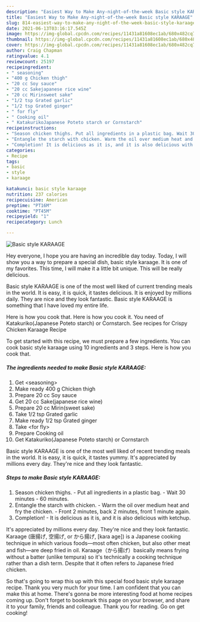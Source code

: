 ```yaml
---
description: "Easiest Way to Make Any-night-of-the-week Basic style KARAAGE"
title: "Easiest Way to Make Any-night-of-the-week Basic style KARAAGE"
slug: 814-easiest-way-to-make-any-night-of-the-week-basic-style-karaage
date: 2021-06-13T03:16:17.545Z
image: https://img-global.cpcdn.com/recipes/11431a81608ec1ab/680x482cq70/basic-style-karaage-recipe-main-photo.jpg
thumbnail: https://img-global.cpcdn.com/recipes/11431a81608ec1ab/680x482cq70/basic-style-karaage-recipe-main-photo.jpg
cover: https://img-global.cpcdn.com/recipes/11431a81608ec1ab/680x482cq70/basic-style-karaage-recipe-main-photo.jpg
author: Craig Chapman
ratingvalue: 4.1
reviewcount: 25197
recipeingredient:
- " seasoning"
- "400 g Chicken thigh"
- "20 cc Soy sauce"
- "20 cc Sakejapanese rice wine"
- "20 cc Mirinsweet sake"
- "1/2 tsp Grated garlic"
- "1/2 tsp Grated ginger"
- " for fly"
- " Cooking oil"
- " KatakurikoJapanese Poteto starch or Cornstarch"
recipeinstructions:
- "Season chicken thighs. Put all ingredients in a plastic bag. Wait 30 minutes - 60 minutes."
- "Entangle the starch with chicken. Warm the oil over medium heat and fry the chicken. Front 2 minutes, back 2 minutes, front 1 minute again."
- "Completion! It is delicious as it is, and it is also delicious with ketchup."
categories:
- Recipe
tags:
- basic
- style
- karaage

katakunci: basic style karaage 
nutrition: 237 calories
recipecuisine: American
preptime: "PT16M"
cooktime: "PT45M"
recipeyield: "1"
recipecategory: Lunch

---
```



![Basic style KARAAGE](https://img-global.cpcdn.com/recipes/11431a81608ec1ab/680x482cq70/basic-style-karaage-recipe-main-photo.jpg)

Hey everyone, I hope you are having an incredible day today. Today, I will show you a way to prepare a special dish, basic style karaage. It is one of my favorites. This time, I will make it a little bit unique. This will be really delicious.

Basic style KARAAGE is one of the most well liked of current trending meals in the world. It is easy, it is quick, it tastes delicious. It is enjoyed by millions daily. They are nice and they look fantastic. Basic style KARAAGE is something that I have loved my entire life.

Here is how you cook that. Here is how you cook it. You need of Katakuriko(Japanese Poteto starch) or Cornstarch. See recipes for Crispy Chicken Karaage Recipe


To get started with this recipe, we must prepare a few ingredients. You can cook basic style karaage using 10 ingredients and 3 steps. Here is how you cook that.

<!--inarticleads1-->

##### The ingredients needed to make Basic style KARAAGE:

1. Get  &lt;seasoning&gt;
1. Make ready 400 g Chicken thigh
1. Prepare 20 cc Soy sauce
1. Get 20 cc Sake(japanese rice wine)
1. Prepare 20 cc Mirin(sweet sake)
1. Take 1/2 tsp Grated garlic
1. Make ready 1/2 tsp Grated ginger
1. Take  &lt;for fly&gt;
1. Prepare  Cooking oil
1. Get  Katakuriko(Japanese Poteto starch) or Cornstarch


Basic style KARAAGE is one of the most well liked of recent trending meals in the world. It is easy, it is quick, it tastes yummy. It&#39;s appreciated by millions every day. They&#39;re nice and they look fantastic. 

<!--inarticleads2-->

##### Steps to make Basic style KARAAGE:

1. Season chicken thighs. - Put all ingredients in a plastic bag. - Wait 30 minutes - 60 minutes.
1. Entangle the starch with chicken. - Warm the oil over medium heat and fry the chicken. - Front 2 minutes, back 2 minutes, front 1 minute again.
1. Completion! - It is delicious as it is, and it is also delicious with ketchup.


It&#39;s appreciated by millions every day. They&#39;re nice and they look fantastic. Karaage (唐揚げ, 空揚げ, or から揚げ, [kaɾa aɡe]) is a Japanese cooking technique in which various foods—most often chicken, but also other meat and fish—are deep fried in oil. Karaage（から揚げ）basically means frying without a batter (unlike tempura) so it&#39;s technically a cooking technique rather than a dish term. Despite that it often refers to Japanese fried chicken. 

So that's going to wrap this up with this special food basic style karaage recipe. Thank you very much for your time. I am confident that you can make this at home. There's gonna be more interesting food at home recipes coming up. Don't forget to bookmark this page on your browser, and share it to your family, friends and colleague. Thank you for reading. Go on get cooking!
